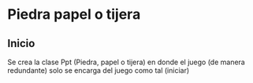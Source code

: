 # Piedra papel o tijera

## Inicio

Se crea la clase Ppt (Piedra, papel o tijera) en donde el juego (de manera redundante) solo se encarga del juego como tal (iniciar)
